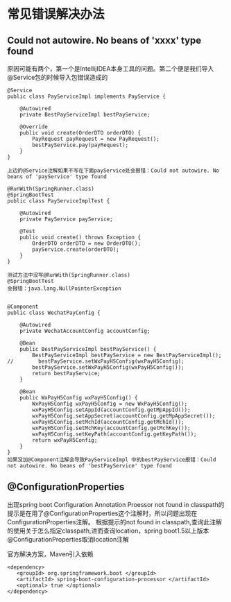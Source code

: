 # 常见错误解决办法

## Could not autowire. No beans of 'xxxx' type found

原因可能有两个，第一个是IntellijIDEA本身工具的问题。第二个便是我们导入@Service包的时候导入包错误造成的

```text
@Service
public class PayServiceImpl implements PayService {

    @Autowired
    private BestPayServiceImpl bestPayService;

    @Override
    public void create(OrderDTO orderDTO) {
        PayRequest payRequest = new PayRequest();
        bestPayService.pay(payRequest);
    }
}

上边的@Service注解如果不写在下面payService处会报错：Could not autowire. No beans of 'payService' type found

@RunWith(SpringRunner.class)
@SpringBootTest
public class PayServiceImplTest {

    @Autowired
    private PayService payService;

    @Test
    public void create() throws Exception {
        OrderDTO orderDTO = new OrderDTO();
        payService.create(orderDTO);
    }
}

测试方法中没写@RunWith(SpringRunner.class)
@SpringBootTest
会报错：java.lang.NullPointerException


@Component
public class WechatPayConfig {

    @Autowired
    private WechatAccountConfig accountConfig;

    @Bean
    public BestPayServiceImpl bestPayService() {
        BestPayServiceImpl bestPayService = new BestPayServiceImpl();
//        bestPayService.setWxPayH5Config(wxPayH5Config);
        bestPayService.setWxPayH5Config(wxPayH5Config());
        return bestPayService;
    }

    @Bean
    public WxPayH5Config wxPayH5Config() {
        WxPayH5Config wxPayH5Config = new WxPayH5Config();
        wxPayH5Config.setAppId(accountConfig.getMpAppId());
        wxPayH5Config.setAppSecret(accountConfig.getMpAppSecret());
        wxPayH5Config.setMchId(accountConfig.getMchId());
        wxPayH5Config.setMchKey(accountConfig.getMchKey());
        wxPayH5Config.setKeyPath(accountConfig.getKeyPath());
        return wxPayH5Config;
    }
}
如果没加@Component注解会导致PayServiceImpl 中的bestPayService报错：Could not autowire. No beans of 'bestPayService' type found
```

## @ConfigurationProperties

出现spring boot Configuration Annotation Proessor not found in classpath的提示是在用了@ConfigurationProperties这个注解时，所以问题出现在ConfigurationProperties注解。 根据提示的not found in classpath,查询此注解的使用关于怎么指定classpath,进而查询location，spring boot1.5以上版本@ConfigurationProperties取消location注解

官方解决方案，Maven引入依赖

```text
<dependency>
   <groupId> org.springframework.boot </groupId>
   <artifactId> spring-boot-configuration-processor </artifactId>
   <optional> true </optional>
</dependency>
```

